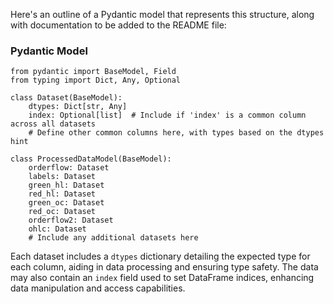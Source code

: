 Here's an outline of a Pydantic model that represents this structure, along with documentation to be added to the README file:

### Pydantic Model

```
from pydantic import BaseModel, Field
from typing import Dict, Any, Optional

class Dataset(BaseModel):
    dtypes: Dict[str, Any]
    index: Optional[list]  # Include if 'index' is a common column across all datasets
    # Define other common columns here, with types based on the dtypes hint

class ProcessedDataModel(BaseModel):
    orderflow: Dataset
    labels: Dataset
    green_hl: Dataset
    red_hl: Dataset
    green_oc: Dataset
    red_oc: Dataset
    orderflow2: Dataset
    ohlc: Dataset
    # Include any additional datasets here

```



Each dataset includes a `dtypes` dictionary detailing the expected type for each column, aiding in data processing and ensuring type safety. The data may also contain an `index` field used to set DataFrame indices, enhancing data manipulation and access capabilities.
